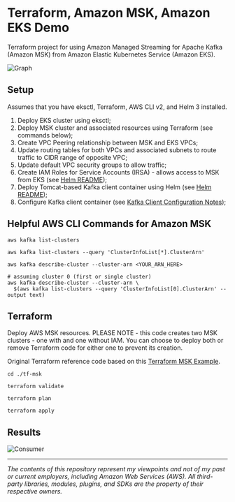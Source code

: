 # Terraform, Amazon MSK, Amazon EKS Demo

Terraform project for using Amazon Managed Streaming for Apache Kafka (Amazon MSK) from Amazon Elastic Kubernetes Service (Amazon EKS).

![Graph](pics/graphviz.png)

## Setup

Assumes that you have eksctl, Terraform, AWS CLI v2, and Helm 3 installed.

1. Deploy EKS cluster using eksctl;
2. Deploy MSK cluster and associated resources using Terraform (see commands below);
3. Create VPC Peering relationship between MSK and EKS VPCs;
4. Update routing tables for both VPCs and associated subnets to route traffic to CIDR range of opposite VPC;
5. Update default VPC security groups to allow traffic;
6. Create IAM Roles for Service Accounts (IRSA) - allows access to MSK from EKS (see [Helm README](./kafka-client/README.md));
7. Deploy Tomcat-based Kafka client container using Helm (see [Helm README](./kafka-client/README.md));
8. Configure Kafka client container (see [Kafka Client Configuration Notes](kafka-config/Install-Kafka-Client.md));

## Helpful AWS CLI Commands for Amazon MSK

```shell
aws kafka list-clusters

aws kafka list-clusters --query 'ClusterInfoList[*].ClusterArn'

aws kafka describe-cluster --cluster-arn <YOUR_ARN_HERE>

# assuming cluster 0 (first or single cluster)
aws kafka describe-cluster --cluster-arn \
  $(aws kafka list-clusters --query 'ClusterInfoList[0].ClusterArn' --output text)
```

## Terraform

Deploy AWS MSK resources. PLEASE NOTE - this code creates two MSK clusters - one with and one without IAM. You can choose to deploy both or remove Terraform code for either one to prevent its creation.

Original Terraform reference code based on this [Terraform MSK Example](https://registry.terraform.io/providers/hashicorp/aws/latest/docs/resources/msk_cluster#example-usage).

```shell
cd ./tf-msk

terraform validate

terraform plan

terraform apply
```

## Results

![Consumer](./pics/kafka_client.png)

---

<i>The contents of this repository represent my viewpoints and not of my past or current employers, including Amazon Web Services (AWS). All third-party libraries, modules, plugins, and SDKs are the property of their respective owners.</i>
